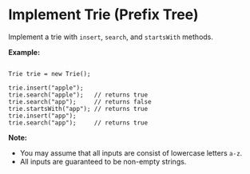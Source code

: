 # Implement Trie (Prefix Tree)

Implement a trie with `insert`, `search`, and `startsWith` methods.

**Example:**

```

Trie trie = new Trie();

trie.insert("apple");
trie.search("apple");   // returns true
trie.search("app");     // returns false
trie.startsWith("app"); // returns true
trie.insert("app");
trie.search("app");     // returns true
```

**Note:**

* You may assume that all inputs are consist of lowercase letters `a-z`.
* All inputs are guaranteed to be non-empty strings.
